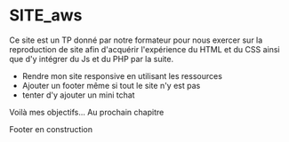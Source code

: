 # SITE_aws
Ce site est un TP donné par notre formateur pour nous exercer sur la reproduction de site afin d'acquérir l'expérience du HTML 
et du CSS ainsi que d'y intégrer du Js et du PHP par la suite.

- Rendre mon site responsive en utilisant les ressources
- Ajouter un footer même si tout le site n'y est pas
- tenter d'y ajouter un mini tchat

Voilà mes objectifs...
Au prochain chapitre

Footer en construction
